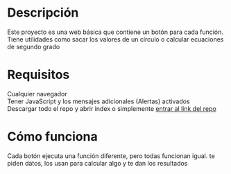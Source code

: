 # Descripción
Este proyecto es una web básica que contiene un botón para cada función. Tiene utilidades como sacar los valores de un círculo o calcular ecuaciones de segundo grado

# Requisitos
Cualquier navegador<br>
Tener JavaScript y los mensajes adicionales (Alertas) activados<br>
Descargar todo el repo y abrir index o simplemente [entrar al link del repo](https://elsamuel27.github.io/resolvedora/)

# Cómo funciona
Cada botón ejecuta una función diferente, pero todas funcionan igual. te piden datos, los usan para calcular algo y te dan los resultados
